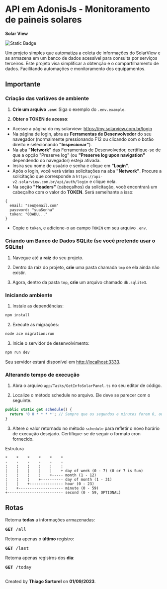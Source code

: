 # API em AdonisJs - Monitoramento de paineis solares
**Solar View**

<img alt="Static Badge" src="https://img.shields.io/badge/Working-green?label=Status">

Um projeto simples que automatiza a coleta de informações do SolarView e as armazena em um banco de dados acessível para consulta por serviços terceiros. Este projeto visa simplificar a obtenção e o compartilhamento de dados. Facilitando automações e monitoramento dos equipamentos.

## Importante

### Criação das variáves de ambiente

1. **Crie um arquivo `.env`**: Siga o exemplo do `.env.example`.

2. **Obter o TOKEN de acesso**:
  - Acesse a página do my.solarview: https://my.solarview.com.br/login
  - Na página de login, abra as **Ferramentas de Desenvolvedor** do seu navegador (normalmente pressionando F12 ou clicando com o botão direito e selecionando **"Inspecionar"**).
  - Na aba **"Network"** das Ferramentas de Desenvolvedor, certifique-se de que a opção "Preserve log" (ou **"Preserve log upon navigation"** dependendo do navegador) esteja ativada.
  - Insira seu nome de usuário e senha e clique em **"Login"**.
  -  Após o login, você verá várias solicitações na aba **"Network"**. Procure a solicitação que corresponde a `https://api-v2.solarview.com.br/api/auth/login` e clique nela.
  -  Na seção **"Headers"** (cabeçalhos) da solicitação, você encontrará um cabeçalho com o valor do **TOKEN**. Será semelhante a isso:
  
  ```
  {
    email: "seu@email.com"
    password: "suaSenha"
    token: "03ADU..."
 }
  ```
  - Copie o `token`, e adicione-o ao campo `TOKEN` em seu arquivo `.env`.

### Criando um Banco de Dados SQLite (se você pretende usar o SQLite)

1. Navegue até a **raiz** do seu projeto.

2. Dentro da raiz do projeto, **crie** uma pasta chamada `tmp` se ela ainda não existir.

3. Agora, dentro da pasta `tmp`, **crie** um arquivo chamado `db.sqlite3`.

### Iniciando ambiente

1. Instale as dependências:
```bash
npm install
```

2. Execute as migrações:
```bash
node ace migration:run
```

3. Inicie o servidor de desenvolvimento:
```bash
npm run dev
```

Seu servidor estará disponível em [http://localhost:3333](http://localhost:3333).

### Alterando tempo de execução

1. Abra o arquivo ``app/Tasks/GetInfoSolarPanel.ts`` no seu editor de código.

2. Localize o método schedule no arquivo. Ele deve se parecer com o seguinte.

```typescript
public static get schedule() {
  return '0 0 * * * *'; // Sempre que os segundos e minutos forem 0, ou seja a cada hora
}
```

3. Altere o valor retornado no método `schedule` para refletir o novo horário de execução desejado. Certifique-se de seguir o formato cron fornecido.

Estrutura
```
*    *    *    *    *    *
-    -    -    -    -    -
¦    ¦    ¦    ¦    ¦    ¦
¦    ¦    ¦    ¦    ¦    + day of week (0 - 7) (0 or 7 is Sun)
¦    ¦    ¦    ¦    +----- month (1 - 12)
¦    ¦    ¦    +---------- day of month (1 - 31)
¦    ¦    +--------------- hour (0 - 23)
¦    +-------------------- minute (0 - 59)
+------------------------- second (0 - 59, OPTIONAL)
```

## Rotas

Retorna **todas** a informações armazenadas:
<pre><strong>GET </strong><span>/all</span></pre>

Retorna apenas o **último** registro:
<pre><strong>GET </strong><span>/last</span></pre>

Retorna apenas registros dos **dia**:
<pre><strong>GET </strong><span>/today</span></pre>

##
Created by **Thiago Sartorel** on **01/09/2023**.
